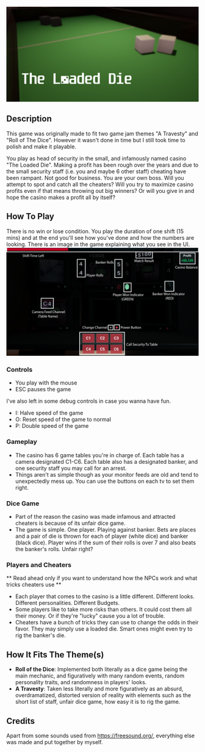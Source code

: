 ![](https://github.com/SelenianRanger/TheLoadedDie/blob/master/Content/Splash.png?raw=true)
## Description ##

This game was originally made to fit two game jam themes "A Travesty" and "Roll of The Dice". However it wasn't done in time but I still took time to polish and make it playable.

You play as head of security in the small, and infamously named casino "The Loaded Die". Making a profit has been rough over the years and due to the small security staff (i.e. you and maybe 6 other staff) cheating have been rampant. Not good for business. You are your own boss. Will you attempt to spot and catch all the cheaters? Will you try to maximize casino profits even if that means throwing out big winners? Or will you give in and hope the casino makes a profit all by itself?

## How To Play ##

There is no win or lose condition. You play the duration of one shift (15 mins) and at the end you'll see how you've done and how the numbers are looking. There is an image in the game explaining what you see in the UI.
![](https://github.com/SelenianRanger/TheLoadedDie/blob/master/Content/Textures/Images/HowTo.png?raw=true)

###  Controls ###

- You play with the mouse
- ESC pauses the game

I've also left in some debug controls in case you wanna have fun.
- I: Halve speed of the game
- O: Reset speed of the game to normal
- P: Double speed of the game

### Gameplay ###

- The casino has 6 game tables you're in charge of. Each table has a camera designated C1-C6. Each table also has a designated banker, and one security staff you may call for an arrest.
- Things aren't as simple though as your monitor feeds are old and tend to unexpectedly mess up. You can use the buttons on each tv to set them right.

### Dice Game ###

- Part of the reason the casino was made infamous and attracted cheaters is because of its unfair dice game.
- The game is simple. One player. Playing against banker. Bets are places and a pair of die is thrown for each of player (white dice) and banker (black dice). Player wins if the sum of their rolls is over 7 and also beats the banker's rolls. Unfair right?

### Players and Cheaters ###

** Read ahead only if you want to understand how the NPCs work and what tricks cheaters use **
- Each player that comes to the casino is a little different. Different looks. Different personalities. Different Budgets.
- Some players like to take more risks than others. It could cost them all their money. Or if they're "lucky" cause you a lot of trouble.
- Cheaters have a bunch of tricks they can use to change the odds in their favor. They may simply use a loaded die. Smart ones might even try to rig the banker's die.

## How It Fits The Theme(s) ##

- **Roll of the Dice**: Implemented both literally as a dice game being the main mechanic, and figuratively with many random events, random personality traits, and randomness in players' looks.
- **A Travesty**: Taken less literally and more figuratively as an absurd, overdramatized, distorted version of reality with elements such as the short list of staff, unfair dice game, how easy it is to rig the game.

## Credits ##

Apart from some sounds used from https://freesound.org/, everything else was made and put together by myself.